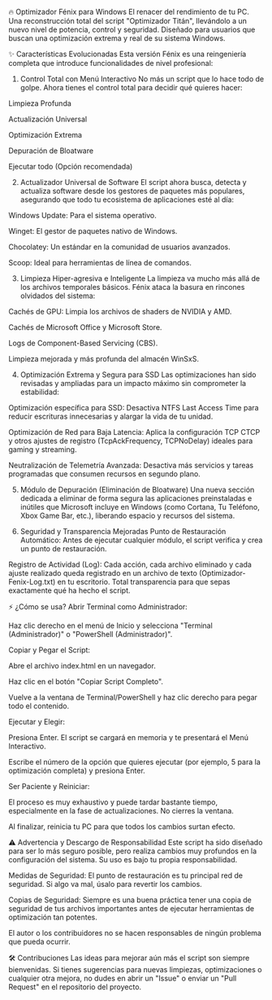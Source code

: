 🔥 Optimizador Fénix para Windows
El renacer del rendimiento de tu PC. Una reconstrucción total del script "Optimizador Titán", llevándolo a un nuevo nivel de potencia, control y seguridad. Diseñado para usuarios que buscan una optimización extrema y real de su sistema Windows.

✨ Características Evolucionadas
Esta versión Fénix es una reingeniería completa que introduce funcionalidades de nivel profesional:

1. Control Total con Menú Interactivo
No más un script que lo hace todo de golpe. Ahora tienes el control total para decidir qué quieres hacer:

Limpieza Profunda

Actualización Universal

Optimización Extrema

Depuración de Bloatware

Ejecutar todo (Opción recomendada)

2. Actualizador Universal de Software
El script ahora busca, detecta y actualiza software desde los gestores de paquetes más populares, asegurando que todo tu ecosistema de aplicaciones esté al día:

Windows Update: Para el sistema operativo.

Winget: El gestor de paquetes nativo de Windows.

Chocolatey: Un estándar en la comunidad de usuarios avanzados.

Scoop: Ideal para herramientas de línea de comandos.

3. Limpieza Hiper-agresiva e Inteligente
La limpieza va mucho más allá de los archivos temporales básicos. Fénix ataca la basura en rincones olvidados del sistema:

Cachés de GPU: Limpia los archivos de shaders de NVIDIA y AMD.

Cachés de Microsoft Office y Microsoft Store.

Logs de Component-Based Servicing (CBS).

Limpieza mejorada y más profunda del almacén WinSxS.

4. Optimización Extrema y Segura para SSD
Las optimizaciones han sido revisadas y ampliadas para un impacto máximo sin comprometer la estabilidad:

Optimización específica para SSD: Desactiva NTFS Last Access Time para reducir escrituras innecesarias y alargar la vida de tu unidad.

Optimización de Red para Baja Latencia: Aplica la configuración TCP CTCP y otros ajustes de registro (TcpAckFrequency, TCPNoDelay) ideales para gaming y streaming.

Neutralización de Telemetría Avanzada: Desactiva más servicios y tareas programadas que consumen recursos en segundo plano.

5. Módulo de Depuración (Eliminación de Bloatware)
Una nueva sección dedicada a eliminar de forma segura las aplicaciones preinstaladas e inútiles que Microsoft incluye en Windows (como Cortana, Tu Teléfono, Xbox Game Bar, etc.), liberando espacio y recursos del sistema.

6. Seguridad y Transparencia Mejoradas
Punto de Restauración Automático: Antes de ejecutar cualquier módulo, el script verifica y crea un punto de restauración.

Registro de Actividad (Log): Cada acción, cada archivo eliminado y cada ajuste realizado queda registrado en un archivo de texto (Optimizador-Fenix-Log.txt) en tu escritorio. Total transparencia para que sepas exactamente qué ha hecho el script.

⚡ ¿Cómo se usa?
Abrir Terminal como Administrador:

Haz clic derecho en el menú de Inicio y selecciona "Terminal (Administrador)" o "PowerShell (Administrador)".

Copiar y Pegar el Script:

Abre el archivo index.html en un navegador.

Haz clic en el botón "Copiar Script Completo".

Vuelve a la ventana de Terminal/PowerShell y haz clic derecho para pegar todo el contenido.

Ejecutar y Elegir:

Presiona Enter. El script se cargará en memoria y te presentará el Menú Interactivo.

Escribe el número de la opción que quieres ejecutar (por ejemplo, 5 para la optimización completa) y presiona Enter.

Ser Paciente y Reiniciar:

El proceso es muy exhaustivo y puede tardar bastante tiempo, especialmente en la fase de actualizaciones. No cierres la ventana.

Al finalizar, reinicia tu PC para que todos los cambios surtan efecto.

⚠️ Advertencia y Descargo de Responsabilidad
Este script ha sido diseñado para ser lo más seguro posible, pero realiza cambios muy profundos en la configuración del sistema. Su uso es bajo tu propia responsabilidad.

Medidas de Seguridad: El punto de restauración es tu principal red de seguridad. Si algo va mal, úsalo para revertir los cambios.

Copias de Seguridad: Siempre es una buena práctica tener una copia de seguridad de tus archivos importantes antes de ejecutar herramientas de optimización tan potentes.

El autor o los contribuidores no se hacen responsables de ningún problema que pueda ocurrir.

🛠️ Contribuciones
Las ideas para mejorar aún más el script son siempre bienvenidas. Si tienes sugerencias para nuevas limpiezas, optimizaciones o cualquier otra mejora, no dudes en abrir un "Issue" o enviar un "Pull Request" en el repositorio del proyecto.
